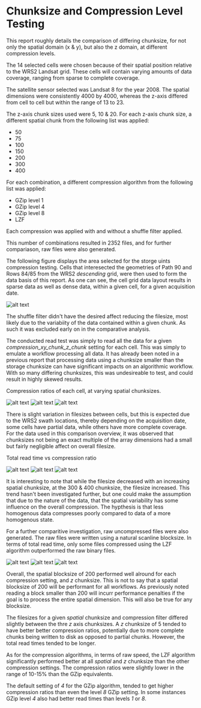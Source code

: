 # Chunksize and Compression Level Testing

This report roughly details the comparison of differing chunksize, for not only the spatial domain (x & y),
but also the z domain, at different compression levels.

The 14 selected cells were chosen because of their spatial position relative to the WRS2 Landsat grid.
These cells will contain varying amounts of data coverage, ranging from sparse to complete coverage.

The satellite sensor selected was Landsat 8 for the year 2008. The spatial dimensions were consistently
4000 by 4000, whereas the z-axis differed from cell to cell but within the range of 13 to 23.

The z-axis chunk sizes used were 5, 10 & 20. For each z-axis chunk size, a different spatial chunk from the
following list was applied:

* 50
* 75
* 100
* 150
* 200
* 300
* 400

For each combination, a different compression algorithm from the following list was applied:

* GZip level 1
* GZip level 4
* GZip level 8
* LZF

Each compression was applied with and without a shuffle filter applied.

This number of combinations resulted in 2352 files, and for further compariason, raw files were also generated.

The following figure displays the area selected for the storge uints compression testing.
Cells that interesected the geometries of Path 90 and Rows 84/85 from the WRS2 *descending* grid, were
then used to form the data basis of this report. As one can see, the cell grid data layout results in
sparse data as well as dense data, within a given cell, for a given acquisition date.

![alt text](storage-units-compression-testing-selected-area.png)

The shuffle filter didn't have the desired affect reducing the filesize, most likely due to the variabiity
of the data contained within a given chunk.  As such it was excluded early on in the comparative analysis.

The conducted read test was simply to read all the data for a given *compression_xy_chunk_z_chunk* setting
for each cell. This was simply to emulate a workflow processing all data. It has already been noted in a
previous report that processing data using a chunksize smaller than the storage chunksize can have significant
impacts on an algorithmic workflow. With so many differing chunksizes, this was undesireable to test, and could
result in highly skewed results.

Compression ratios of each cell, at varying spatial chunksizes.

![alt text](Compression-ratio-per-cell-z_chunk-5.png)
![alt text](Compression-ratio-per-cell-z_chunk-10.png)
![alt text](Compression-ratio-per-cell-z_chunk-20.png)

There is slight variation in filesizes between cells, but this is expected due to the WRS2 swath locations,
thereby depending on the acquisition date, some cells have partial data, while others have more complete
coverage. For the data used in this comparison overview, it was observed that chunksizes not being an exact
multiple of the array dimensions had a small but fairly negligible affect on overall filesize.

Total read time vs compression ratio

![alt text](Compression-ratio-vs-Read-time-z_chunk-5.png)
![alt text](Compression-ratio-vs-Read-time-z_chunk-10.png)
![alt text](Compression-ratio-vs-Read-time-z_chunk-20.png)

It is interesting to note that while the filesize decreased with an increasing spatial chunksize, at the 300 & 400
chunksize, the filesize increased. This trend hasn't been investigated further, but one could make the assumption
that due to the nature of the data, that the spatial variability has some influence on the overall compression.
The hypthesis is that less homogenous data compresses poorly compared to data of a more homogenous state.

For a further comparitive investigation, raw uncompressed files were also generated. The raw files were written
using a natural scanline blocksize. In terms of total read time, only some files compressed using the LZF
algorithm outperformed the raw binary files.

![alt text](Compression-ratio-vs-Read-time-z_chunk-5_raw.png)
![alt text](Compression-ratio-vs-Read-time-z_chunk-10_raw.png)
![alt text](Compression-ratio-vs-Read-time-z_chunk-20_raw.png)

Overall, the spatial blocksize of 200 performed well alround for each compression setting, and *z* chunksize.
This is not to say that a spatial blocksize of 200 will be performant for all workflows. As previously noted
reading a block smaller than 200 will incurr performance penalties if the goal is to process the entire
spatial dimension. This will also be true for any blocksize.

The filesizes for a given *spatial* chunksize and compression filter differed slightly between the
thre *z* axis chunksizes. A *z* chunksize of 5 tended to have better better compression ratios,
potentially due to more complete chunks being written to disk as opposed to partial chunks. However,
the total read times tended to be longer.

As for the compression algorithms, in terms of raw speed, the LZF algorithm significantly performed better
at all *spatial* and *z* chunksize than the other compression settings. The compression ratios were slightly lower
in the range of 10-15% than the GZip equivalents.

The default setting of *4* for the GZip algorithm, tended to get higher compression ratios than even the
level *8* GZip setting. In some instances GZip level *4* also had better read times than levels *1*
or *8*.
